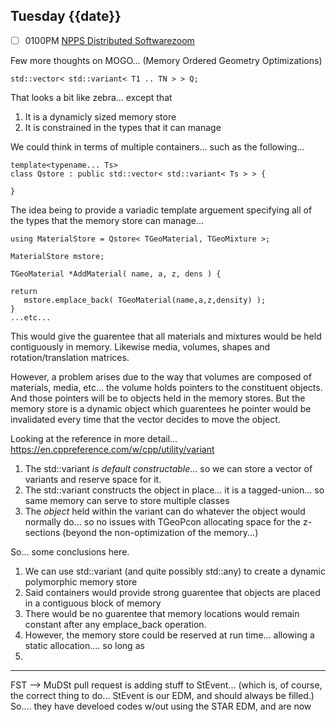 ## Tuesday {{date}}

- [ ] 0100PM [NPPS Distributed Software](https://docs.google.com/document/d/1L8DAzhCwpVoRM_WptpZFKqJev4-odk4xDl5rDK6JMYs/edit#heading=h.d6jxgv7ina59)[zoom](https://bnl.zoomgov.com/j/16157150845?pwd=NXNqTi9ZWEFBKzYwRXQ5U3NXU1dBZz09)


Few more thoughts on MOGO... (Memory Ordered Geometry Optimizations)

```
std::vector< std::variant< T1 .. TN > > Q;
```

That looks a bit like zebra... except that
1) It is a dynamicly sized memory store
2) It is constrained in the types that it can manage

We could think in terms of multiple containers... such as the following...

```
template<typename... Ts>
class Qstore : public std::vector< std::variant< Ts > > {

}
```

The idea being to provide a variadic template arguement specifying all of the types that the memory store can manage...

```
using MaterialStore = Qstore< TGeoMaterial, TGeoMixture >;

MaterialStore mstore;

TGeoMaterial *AddMaterial( name, a, z, dens ) {

return
   mstore.emplace_back( TGeoMaterial(name,a,z,density) );
}
...etc...
```

This would give the guarentee that all materials and mixtures would be held contiguously in memory.  Likewise media, volumes, shapes and rotation/translation matrices. 

However,  a problem arises due to the way that volumes are composed of materials, media, etc... the volume holds pointers to the constituent objects.  And those pointers will be to objects held in the memory stores.  But the memory store is a dynamic object which guarentees he pointer would be invalidated every time that the vector decides to move the object.

Looking at the reference in more detail...
https://en.cppreference.com/w/cpp/utility/variant

1) The std::variant *is default constructable*... so we can store a vector of variants and reserve space for it.
2) The std::variant constructs the object in place... it is a tagged-union... so same memory can serve to store multiple classes
3) The *object* held within the variant can do whatever the object would normally do... so no issues with TGeoPcon allocating space for the z-sections (beyond the non-optimization of the memory...)  

So... some conclusions here.  
1) We can use std::variant (and quite possibly std::any) to create a dynamic polymorphic memory store
2) Said containers would provide strong guarentee that objects are placed in a contiguous block of memory
3) There would be no guarentee that memory locations would remain constant after any emplace_back operation. 
4) However, the memory store could be reserved at run time... allowing a static allocation.... so long as 
5) 
-----------------------------

FST --> MuDSt pull request is adding stuff to StEvent...  (which is, of course, the correct thing to do... StEvent is our EDM, and should always be filled.) So.... they have develoed codes w/out using the STAR EDM, and are now 




